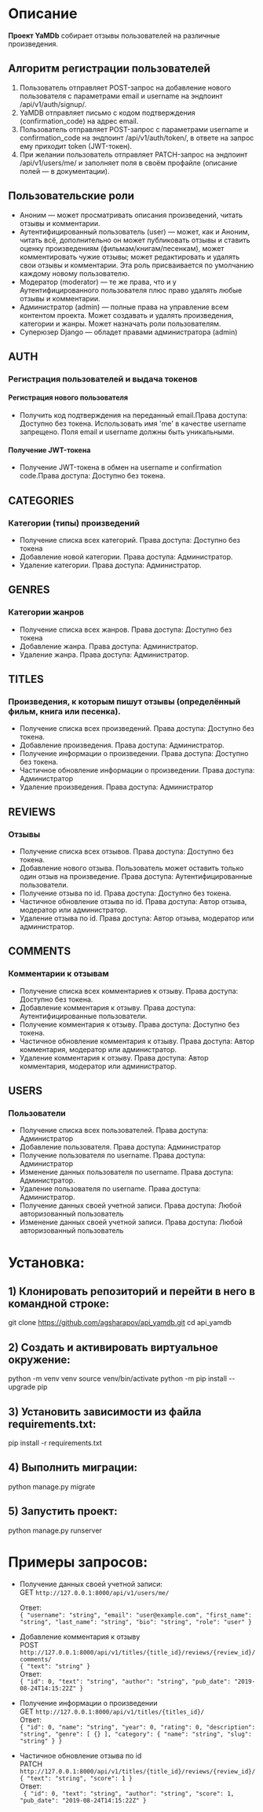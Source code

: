 # Описание
**Проект YaMDb** собирает отзывы пользователей на различные произведения.  

## Алгоритм регистрации пользователей
1. Пользователь отправляет POST-запрос на добавление нового пользователя с параметрами email и username на эндпоинт /api/v1/auth/signup/.
2. YaMDB отправляет письмо с кодом подтверждения (confirmation_code) на адрес email.
3. Пользователь отправляет POST-запрос с параметрами username и confirmation_code на эндпоинт /api/v1/auth/token/, в ответе на запрос ему приходит token (JWT-токен).
4. При желании пользователь отправляет PATCH-запрос на эндпоинт /api/v1/users/me/ и заполняет поля в своём профайле (описание полей — в документации).

## Пользовательские роли
* Аноним — может просматривать описания произведений, читать отзывы и комментарии.
* Аутентифицированный пользователь (user) — может, как и Аноним, читать всё, дополнительно он может публиковать отзывы и ставить оценку произведениям (фильмам/книгам/песенкам), может комментировать чужие отзывы; может редактировать и удалять свои отзывы и комментарии. Эта роль присваивается по умолчанию каждому новому пользователю.
* Модератор (moderator) — те же права, что и у Аутентифицированного пользователя плюс право удалять любые отзывы и комментарии.
* Администратор (admin) — полные права на управление всем контентом проекта. Может создавать и удалять произведения, категории и жанры. Может назначать роли пользователям.
* Суперюзер Django — обладет правами администратора (admin)

## AUTH
### Регистрация пользователей и выдача токенов

#### Регистрация нового пользователя
* Получить код подтверждения на переданный email.Права доступа: Доступно без токена. Использовать имя 'me' в качестве username запрещено. Поля email и username должны быть уникальными.
#### Получение JWT-токена
* Получение JWT-токена в обмен на username и confirmation code.Права доступа: Доступно без токена.


## CATEGORIES
### Категории (типы) произведений

* Получение списка всех категорий. Права доступа: Доступно без токена
* Добавление новой категории. Права доступа: Администратор.
* Удаление категории. Права доступа: Администратор.
## GENRES
### Категории жанров

* Получение списка всех жанров. Права доступа: Доступно без токена 
* Добавление жанра. Права доступа: Администратор.
* Удаление жанра. Права доступа: Администратор.
## TITLES
### Произведения, к которым пишут отзывы (определённый фильм, книга или песенка).

* Получение списка всех произведений. Права доступа: Доступно без токена.
* Добавление произведения. Права доступа: Администратор.
* Получение информации о произведении. Права доступа: Доступно без токена.
* Частичное обновление информации о произведении. Права доступа: Администратор
* Удаление произведения. Права доступа: Администратор
## REVIEWS
### Отзывы

* Получение списка всех отзывов. Права доступа: Доступно без токена.
* Добавление нового отзыва. Пользователь может оставить только один отзыв на произведение. Права доступа: Аутентифицированные пользователи.
* Получение отзыва по id. Права доступа: Доступно без токена.
* Частичное обновление отзыва по id. Права доступа: Автор отзыва, модератор или администратор.
* Удаление отзыва по id. Права доступа: Автор отзыва, модератор или администратор.
## COMMENTS
### Комментарии к отзывам

* Получение списка всех комментариев к отзыву. Права доступа: Доступно без токена.
* Добавление комментария к отзыву. Права доступа: Аутентифицированные пользователи.
* Получение комментария к отзыву. Права доступа: Доступно без токена.
* Частичное обновление комментария к отзыву. Права доступа: Автор комментария, модератор или администратор.
* Удаление комментария к отзыву. Права доступа: Автор комментария, модератор или администратор.
## USERS
### Пользователи

* Получение списка всех пользователей. Права доступа: Администратор
* Добавление пользователя. Права доступа: Администратор
* Получение пользователя по username. Права доступа: Администратор
* Изменение данных пользователя по username. Права доступа: Администратор.
* Удаление пользователя по username. Права доступа: Администратор.
* Получение данных своей учетной записи. Права доступа: Любой авторизованный пользователь
* Изменение данных своей учетной записи. Права доступа: Любой авторизованный пользователь

# Установка:
## 1) Клонировать репозиторий и перейти в него в командной строке:

git clone https://github.com/agsharapov/api_yamdb.git
cd api_yamdb
## 2) Cоздать и активировать виртуальное окружение:

python -m venv venv
source venv/bin/activate
python -m pip install --upgrade pip
## 3) Установить зависимости из файла requirements.txt:

pip install -r requirements.txt
## 4) Выполнить миграции:

python manage.py migrate
## 5) Запустить проект:

python manage.py runserver
# Примеры запросов:
   * Получение данных своей учетной записи:    
   GET `http://127.0.0.1:8000/api/v1/users/me/`   
   
     Ответ:  
   `{
"username": "string",
"email": "user@example.com",
"first_name": "string",
"last_name": "string",
"bio": "string",
"role": "user"
}`
   * Добавление комментария к отзыву   
   POST `http://127.0.0.1:8000/api/v1/titles/{title_id}/reviews/{review_id}/comments/`    
   `{
"text": "string"
}`    
   Ответ:  
   `{
"id": 0,
"text": "string",
"author": "string",
"pub_date": "2019-08-24T14:15:22Z"
}` 

* Получение информации о произведении        
    GET `http://127.0.0.1:8000/api/v1/titles/{titles_id}/`   
     Ответ:  
   `{
"id": 0,
"name": "string",
"year": 0,
"rating": 0,
"description": "string",
"genre": [
{}
],
"category": {
"name": "string",
"slug": "string"
}
}`
* Частичное обновление отзыва по id  
    PATCH `http://127.0.0.1:8000/api/v1/titles/{title_id}/reviews/{review_id}/`   
    `{
"text": "string",
"score": 1
}`    
Ответ:  
   `
{
"id": 0,
"text": "string",
"author": "string",
"score": 1,
"pub_date": "2019-08-24T14:15:22Z"
}`


